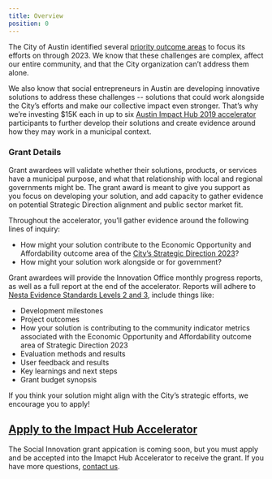 ```yaml
---
title: Overview
position: 0
---
```


The City of Austin identified several [priority outcome areas](https://austinstrategicplan.bloomfire.com/posts/3301043-austin-strategic-direction-2023-final) to focus its efforts on through 2023. We know that these challenges are complex, affect our entire community, and that the City organization can’t address them alone. 

We also know that social entrepreneurs in Austin are developing innovative solutions to address these challenges -- solutions that could work alongside the City’s efforts and make our collective impact even stronger. That’s why we’re investing $15K each in up to six [Austin Impact Hub 2019 accelerator](https://impacthubaustin.com/impact-accelerators/) participants to further develop their solutions and create evidence around how they may work in a municipal context.


### Grant Details

Grant awardees will validate whether their solutions, products, or services have a municipal purpose, and what that relationship with local and regional governments might be. The grant award is meant to give you support as you focus on developing your solution, and add capacity to gather evidence on potential Strategic Direction alignment and public sector market fit. 

Throughout the accelerator, you’ll gather evidence around the following lines of inquiry:

* How might your solution contribute to the Economic Opportunity and Affordability outcome area of the [City’s Strategic Direction 2023](https://austinstrategicplan.bloomfire.com/posts/3301043-austin-strategic-direction-2023-final)?
* How might your solution work alongside or for government?

Grant awardees will provide the Innovation Office monthly progress reports, as well as a full report at the end of the accelerator. Reports will adhere to [Nesta Evidence Standards Levels 2 and 3](https://www.nesta.org.uk/feature/centre-social-action-our-evidence-base/nestas-standards-of-evidence/), include things like:

* Development milestones
* Project outcomes
* How your solution is contributing to the community indicator metrics associated with the Economic Opportunity and Affordability outcome area of Strategic Direction 2023
* Evaluation methods and results
* User feedback and results
* Key learnings and next steps
* Grant budget synopsis


If you think your solution might align with the City’s strategic efforts, we encourage you to apply!

## [Apply to the Impact Hub Accelerator](https://gust.com/programs/2019-austin-impact-accelerator)

The Social Innovation grant appication is coming soon, but you must apply and be accepted into the Imapct Hub Accelerator to receive the grant. If you have more questions, [contact us](mailto:innovation@austintexas.gov).
